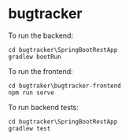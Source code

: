 # bugtracker

To run the backend:
```
cd bugtracker\SpringBootRestApp
gradlew bootRun
```

To run the frontend:
```
cd bugtraker\bugtracker-frontend
npm run serve
```

To run backend tests:
```
cd bugtracker\SpringBootRestApp
gradlew test
```
